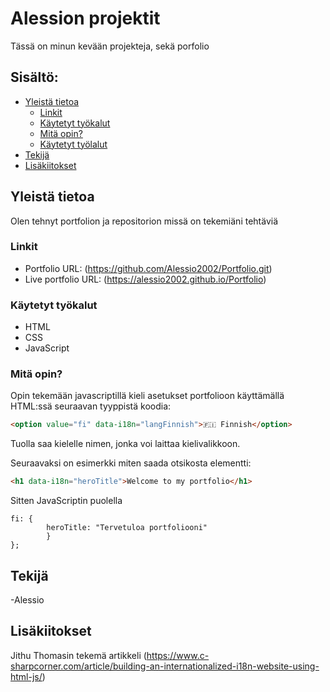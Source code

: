 # Alession projektit

Tässä on minun kevään projekteja, sekä porfolio

## Sisältö:

- [Yleistä tietoa](#yleistä-tietoa)
  - [Linkit](#linkit)
  - [Käytetyt työkalut](#käytetyt-työkalut)
  - [Mitä opin?](#mitä-opin)
  - [Käytetyt työlalut](#käytetyt-työkalut)
- [Tekijä](#tekijä)
- [Lisäkiitokset](#lisäkiitokset)



## Yleistä tietoa
Olen tehnyt portfolion ja repositorion missä on tekemiäni tehtäviä

### Linkit

- Portfolio URL: (https://github.com/Alessio2002/Portfolio.git)
- Live portfolio URL: (https://alessio2002.github.io/Portfolio)

### Käytetyt työkalut

- HTML
- CSS
- JavaScript
  
### Mitä opin?

Opin tekemään javascriptillä kieli asetukset portfolioon käyttämällä HTML:ssä seuraavan tyyppistä koodia:
```HTML
<option value="fi" data-i18n="langFinnish">🇫🇮 Finnish</option>
```
Tuolla saa kielelle nimen, jonka voi laittaa kielivalikkoon.

Seuraavaksi on esimerkki miten saada otsikosta elementti:
```HTML
<h1 data-i18n="heroTitle">Welcome to my portfolio</h1>
```
Sitten JavaScriptin puolella
```JS
fi: {
        heroTitle: "Tervetuloa portfoliooni"
        }
};
```

## Tekijä

-Alessio

## Lisäkiitokset

Jithu Thomasin tekemä artikkeli 
(https://www.c-sharpcorner.com/article/building-an-internationalized-i18n-website-using-html-js/)
